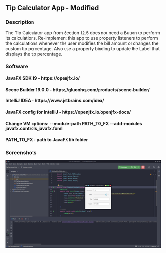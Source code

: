 <h2> Tip Calculator App - Modified</h2> 

<h3> Description </h3>
The Tip Calculator app from Section 12.5 does not need a Button to perform its calculations. Re-implement this app to use property listeners to perform the calculations whenever the user modifies the bill amount or changes the custom tip percentage. Also use a property binding to update the Label that displays the tip percentage.

<h3> Software </h3>
<h4>JavaFX SDK 19 -  https://openjfx.io/ </h4>
<h4>Scene Builder 19.0.0 - https://gluonhq.com/products/scene-builder/ </h4>
<h4>IntelliJ IDEA - https://www.jetbrains.com/idea/ </h4>
<h4>JavaFX config for IntelliJ - https://openjfx.io/openjfx-docs/ </h4>
<h4>Change VM options: --module-path PATH_TO_FX --add-modules javafx.controls,javafx.fxml</h4>

<h4>PATH_TO_FX - path to JavaFX lib folder </h4>

<h3> Screenshots </h3>

![](Screenshots/Screenshot_1.png)


